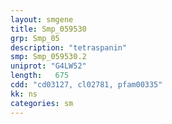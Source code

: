 ```yaml
---
layout: smgene
title: Smp_059530
grp: Smp_05
description: "tetraspanin"
smp: Smp_059530.2
uniprot: "G4LW52"
length:   675
cdd: "cd03127, cl02781, pfam00335"
kk: ns
categories: sm
---
```


